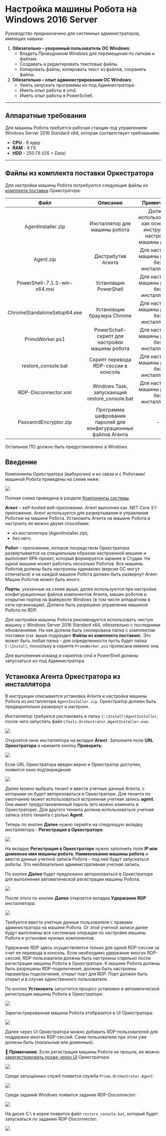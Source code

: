# Настройка машины Робота на Windows 2016 Server

Руководство предназначено для системных администраторов, имеющих навыки:
1.	**Обязательно – уверенный пользователь ОС Windows**:
     * Владеть Проводником Windows для перемещения по папкам и файлам.
     * Создавать и редактировать текстовые файлы.
     * Копировать файлы, копировать текст из файлов, сохранять файлы. 
2.	**Обязательно – опыт администрирования ОС Windows**:
    * Уметь запускать программы из-под Администратора.
    * Иметь опыт работы в cmd.
    * Иметь опыт работы в PowerSchell.

---
## Аппаратные требования
Для машины Робота требуется рабочая станция под управлением Windows Server 2016 Standard x64, которая соответствует требованиям:
* **CPU** - 8 ядер
* **RAM** - 8 Гб           
* **HDD** - 250 Гб (OS + Data)
---
## Файлы из комплекта поставки Оркестратора
Для настройки машины Робота потребуются следующие файлы из [комплекта поставки](https://docs.primo-rpa.ru/primo-rpa/orchestrator/deployment/kit) Оркестратора:

| Файл                         | Описание                             | Примечание                            |
| :--------------------------: | :----------------------------------: | :-----------------------------------: |
| AgentInstaller.zip           | Инсталлятор для машины робота        | Должен использоваться как основной инструмент настройки машины робота |
| Agent.zip                    | Дистрибутив Агента                   | Для настройки машины робота без инсталлятора |
| PowerShell-7.1.3-win-x64.msi | Установщик PowerShell                | Для настройки машины робота без инсталлятора     |
| ChromeStandaloneSetup64.exe  | Установщик браузера Chrome           | Для настройки машины робота без инсталлятора     |
| PrimoWorker.ps1              | PowerSchell-скрипт для настройки машины робота | Для настройки машины робота без инсталлятора |
| restore_console.bat          | Скрипт перевода RDP-сессии в консоль | Для настройки машины робота без инсталлятора      |
| RDP-Disconnector.xml         | Windows Task, запускающий restore_console.bat | Для настройки машины робота без инсталлятора |
| PasswordEncryptor.zip        | Программа шифрования паролей для конфигурационных файлов Агента | - |

Остальное ПО должно быть предустановлено в Windows.


## Введение
Компоненты Оркестратора (выборочно) и их связи и с Роботами/машиной Робота приведены на схеме ниже:

![](<../../../../.gitbook/assets/Машина-Робота-W. Компоненты Орка.png>)

Полная схема приведена в разделе [Компоненты системы](https://docs.primo-rpa.ru/primo-rpa/orchestrator/deployment/system-components).

**Агент** – self-hosted веб-приложение. Агент выполнен как .NET Core 3.1-приложение. Агент используется для развертывания и управления Роботом на машине Робота. Установить Агента на машине Робота и настроить ее можно двумя способами:
* из инсталлятора (AgentInstaller.zip);
* без него.

**Робот** – приложение, которое посредством Оркестратора развертывается на специальным образом настроенной машине и выполняет RPA-проект, который формируется заранее в Студии.
На одной машине может работать несколько Роботов. Все машины Роботов должны быть настроены одинаково (версии ОС могут отличаться) и на каждой машине Робота должен быть развернут Агент.
Машин Роботов может быть много.

**Порты**, указанные на схеме выше, далее используются при настройке конфигурационных файлов компонентов Агента, машин роботов и открытия портов на файерволе Windows (в том числе аппаратном в сети организации).
Должно быть разрешено управление машиной Робота по RDP. 

Для настройки машины Робота рекомендуется использовать чистую машину с Windows Server 2016 Standard x64, обязательно с последними обновлениями. На нее должна быть скопирована папка с комплектом поставки (см. выше подраздел **Файлы из комплекта поставки**). Это может быть любая папка - для определенности пусть будет папка `C:\Install`, поскольку в скрипте `PrimoWorker.ps1` прописана именно она.

Для выполнения команд и скриптов cmd и PowerShell должны запускаться из-под Администратора.


## Установка Агента Оркестратора из инсталлятора
В инструкции описывается установка Агента и настройка машины Робота из инсталлятора `AgentInstaller.zip`. Оркестратор должен быть предварительно развернут и настроен.

Инсталлятор требуется распаковать в папку `C:\Install\AgentInstaller`, после чего запустить файл `LTools.Orchestrator.AgentInstaller.exe`:

![](<../../../../.gitbook/assets/Windows. Машина Робота. Распаковка инсталлятора.png>)

Откроется окно инсталлятора на вкладке **Агент**. Заполните поле **URL Оркестратора** и нажмите кнопку **Проверить**:

![](<../../../../.gitbook/assets/Windows. Машина Робота. Окно инсталлятора.png>)

Если URL Оркестратора введен верно и Оркестратор доступен, появится окно подтверждения: 

![](<../../../../.gitbook/assets/Windows. Машина Робота. Окно инсталлятора-2.png>)

Далее можно выбрать тенант и ввести учетные данные Агента, с которыми он будет авторизоваться в Оркестраторе. Для тенанта по умолчанию может использоваться встроенная учетная запись **agent**. Она имеет предустановленный пароль (его можно изменить в Оркестраторе). Для другого тенанта должна использоваться учетная запись этого тенанта с ролью **Agent**. 

Теперь по кнопке **Далее** нужно перейти на следующую вкладку инсталлятора - **Регистрация в Оркестраторе**:

![](<../../../../.gitbook/assets/Windows. Машина Робота. Окно инсталлятора-3.png>)

На вкладке **Регистрация в Оркестраторе** нужно заполнить поля **IP или доменное имя машины робота**, **Наименование машины робота** и ввести данные учетной записи Робота – под ней будут запускаться роботы. Это необязательно административная учетная запись. 

По кнопке **Далее** будет предложено авторизоваться в Оркестраторе для выполнения автоматической регистрации машины Робота:

![](<../../../../.gitbook/assets/Windows. Машина Робота. Окно инсталлятора-4.png>)

После этого по кнопке **Далее** откроется вкладка **Удержание RDP** инсталлятора:

![](<../../../../.gitbook/assets/Windows. Машина Робота. Окно инсталлятора-5.png>)

Требуется ввести учетные данные пользователя с правами администратора на машине Робота. От этой учетной записи далее будут выполнены все системные операции по настройке машины Робота и установке нужных компонентов.

Удержание RDP здесь осуществляется только для одной RDP-сессии за счет ее перевода в консоль. Если необходимо удержание многих RDP-сессий, RDP-пользователи должны быть настроены отдельно после регистрации машины Робота в Оркестраторе. К машине Робота должны быть разрешены RDP-подключения, должны быть настроены параметры подключения, открыт порт для RDP. Порт должен быть открыт и в случае единственного пользователя.

По кнопке **Установить** запустится процесс установки и автоматической регистрации машины Робота в Оркестраторе:

![](<../../../../.gitbook/assets/Windows. Машина Робота. Регистрация.png>)

Зарегистрированная машина Робота отобразится в UI Оркестратора:

![](<../../../../.gitbook/assets/Windows. Машина Робота. Список машин.png>)

Далее через UI Оркестратора можно добавить RDP-пользователей для поддержки многих RDP-сессий. Сами пользователи при этом уже должны быть (локальные или доменные).

:small_blue_diamond: **Примечание**. Если регистрация машины Робота не прошла, ее можно [зарегистрировать позже через UI](https://docs.primo-rpa.ru/primo-rpa/orchestrator/settings/register-robot) Оркестратора:

![](<../../../../.gitbook/assets/Windows. Машина Робота. Регистрация Ошибка.png>)

Среди запущенных служб появится служба `Primo.Orchestrator.Agent`:

![](<../../../../.gitbook/assets/Windows. Машина Робота. Primo Agent.png>)

Среди заданий Windows появится задание RDP-Disconnector:

![](<../../../../.gitbook/assets/Windows. Машина Робота. Задание Disconnector.png>)

На диске C:\ в корне появится файл `restore_console.bat`, который будет запускаться по заданию RDP-Disconnector:

![](<../../../../.gitbook/assets/Windows. Машина Робота. Файл console.bat.png>)




